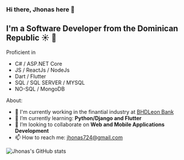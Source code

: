 ### Hi there, Jhonas here 👋
## I'm a Software Developer from the Dominican Republic ☀️ 🌴

Proficient in
- C# / ASP.NET Core
- JS / ReactJs / NodeJs
- Dart / Flutter
- SQL / SQL SERVER / MYSQL
- NO-SQL / MongoDB

About:
- 🔭 I'm currently working in the finantial industry at [BHDLeon Bank](https://www.bhdleon.com.do/)
- 🌱 I’m currently learning: __Python/Django and Flutter__
- 👯 I’m looking to collaborate on __Web and Mobile Applications Development__
- 📫 How to reach me: jhonas724@gmail.com

![Jhonas's GitHub stats](https://github-readme-stats.vercel.app/api?username=JhonasV&show_icons=true)

